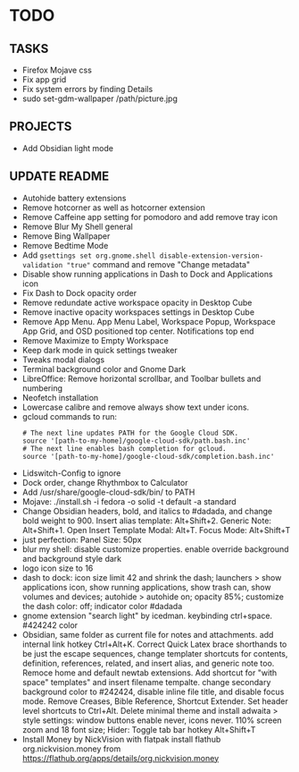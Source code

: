 # TODO

## TASKS

- Firefox Mojave css
- Fix app grid
- Fix system errors by finding Details
- sudo set-gdm-wallpaper /path/picture.jpg

## PROJECTS

- Add Obsidian light mode

## UPDATE README

- Autohide battery extensions
- Remove hotcorner as well as hotcorner extension
- Remove Caffeine app setting for pomodoro and add remove tray icon
- Remove Blur My Shell general
- Remove Bing Wallpaper
- Remove Bedtime Mode
- Add `gsettings set org.gnome.shell disable-extension-version-validation "true"` command and remove "Change metadata"
- Disable show running applications in Dash to Dock and Applications icon
- Fix Dash to Dock opacity order
- Remove redundate active workspace opacity in Desktop Cube
- Remove inactive opacity workspaces settings in Desktop Cube
- Remove App Menu. App Menu Label, Workspace Popup, Workspace App Grid, and OSD positioned top center. Notifications top end
- Remove Maximize to Empty Workspace
- Keep dark mode in quick settings tweaker
- Tweaks modal dialogs
- Terminal background color and Gnome Dark
- LibreOffice: Remove horizontal scrollbar, and Toolbar bullets and numbering
- Neofetch installation
- Lowercase calibre and remove always show text under icons.
- gcloud commands to run:
    ```
    # The next line updates PATH for the Google Cloud SDK.
    source '[path-to-my-home]/google-cloud-sdk/path.bash.inc'
    # The next line enables bash completion for gcloud.
    source '[path-to-my-home]/google-cloud-sdk/completion.bash.inc'
    ```
- Lidswitch-Config to ignore
- Dock order, change Rhythmbox to Calculator
- Add /usr/share/google-cloud-sdk/bin/ to PATH
- Mojave: ./install.sh -i fedora -o solid -t default -a standard
- Change Obsidian headers, bold, and italics to #dadada, and change bold weight to 900. Insert alias template: Alt+Shift+2. Generic Note: Alt+Shift+1. Open Insert Template Modal: Alt+T. Focus Mode: Alt+Shift+T
- just perfection: Panel Size: 50px
- blur my shell: disable customize properties. enable override background and background style dark
- logo icon size to 16
- dash to dock: icon size limit 42 and  shrink the dash; launchers > show applications icon, show running applications, show trash can, show volumes and devices; autohide > autohide on; opacity 85%; customize the dash color: off; indicator color #dadada
- gnome extension "search light" by icedman. keybinding ctrl+space. #424242 color
- Obsidian, same folder as current file for notes and attachments. add internal link hotkey Ctrl+Alt+K. Correct Quick Latex brace shorthands to be just the escape sequences, change templater shortcuts for contents, definition, references, related, and insert alias, and generic note too. Remoce home and default newtab extensions. Add shortcut for "with space" templates" and insert filename tempalte. change secondary background color to #242424, disable inline file title, and disable focus mode. Remove Creases, Bible Reference, Shortcut Extender. Set header level shortcuts to Ctrl+Alt. Delete minimal theme and install adwaita > style settings: window buttons enable never, icons never. 110% screen zoom and 18 font size; Hider: Toggle tab bar hotkey Alt+Shift+T
- Install Money by NickVision with flatpak install flathub org.nickvision.money from https://flathub.org/apps/details/org.nickvision.money
